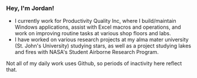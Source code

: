### Hey, I'm Jordan!

* I currently work for Productivity Quality Inc, where I build/maintain Windows applications, assist with Excel macros and operations, and work on improving routine tasks at various shop floors and labs.
* I have worked on various research projects at my alma mater university (St. John's University) studying stars, as well as a project studying lakes and fires with NASA's Student Airborne Research Program.

Not all of my daily work uses Github, so periods of inactivity here reflect that.
<!--
**jordan-zachmann/jordan-zachmann** is a ✨ _special_ ✨ repository because its `README.md` (this file) appears on your GitHub profile.

Here are some ideas to get you started:

- 🔭 I’m currently working on ...
- 🌱 I’m currently learning ...
- 👯 I’m looking to collaborate on ...
- 🤔 I’m looking for help with ...
- 💬 Ask me about ...
- 📫 How to reach me: ...
- 😄 Pronouns: ...
- ⚡ Fun fact: ...
-->
